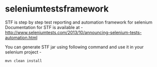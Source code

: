 # seleniumtestsframework

STF is step by step test reporting and automation framework for selenium 
Documentation for STF is available at - http://www.seleniumtests.com/2013/10/announcing-selenium-tests-automation.html

You can generate STF jar using following command and use it in your selenium project - 

```mvn clean install```
